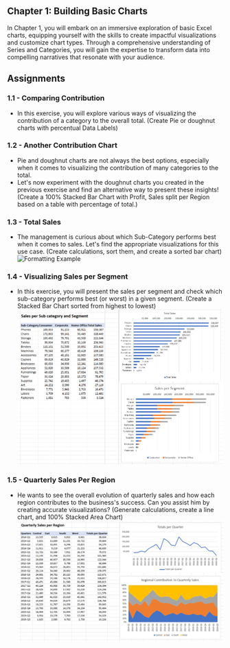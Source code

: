 ## Chapter 1: Building Basic Charts
In Chapter 1, you will embark on an immersive exploration of basic Excel charts, equipping yourself with the skills to create impactful visualizations and customize chart types. Through a comprehensive understanding of Series and Categories, you will gain the expertise to transform data into compelling narratives that resonate with your audience.

## Assignments
### 1.1 - Comparing Contribution
- In this exercise, you will explore various ways of visualizing the contribution of a category to the overall total. (Create Pie or doughnut charts with percentual Data Labels)

### 1.2 - Another Contribution Chart
- Pie and doughnut charts are not always the best options, especially when it comes to visualizing the contribution of many categories to the total.
- Let's now experiment with the doughnut charts you created in the previous exercise and find an alternative way to present these insights! (Create a 100% Stacked Bar Chart with Profit, Sales split per Region based on a table with percentage of total.)

### 1.3 - Total Sales
- The management is curious about which Sub-Category performs best when it comes to sales. Let's find the appropriate visualizations for this use case. (Create calculations, sort them, and create a sorted bar chart)
![Formatting Example]()

### 1.4 - Visualizing Sales per Segment
- In this exercise, you will present the sales per segment and check which sub-category performs best (or worst) in a given segment. (Create a Stacked Bar Chart sorted from highest to lowest)
![Formatting Example](https://github.com/haileyrthomas01/datacamp-excel-fundamentals/blob/main/data-visualization-in-excel/chapter1/Screenshot%202025-04-07%20145915.png)

### 1.5 - Quarterly Sales Per Region
- He wants to see the overall evolution of quarterly sales and how each region contributes to the business's success. Can you assist him by creating accurate visualizations? (Generate calculations, create a line chart, and 100% Stacked Area Chart)
![Formatting Example](https://github.com/haileyrthomas01/datacamp-excel-fundamentals/blob/main/data-visualization-in-excel/chapter1/Screenshot%202025-04-07%20145826.png)
